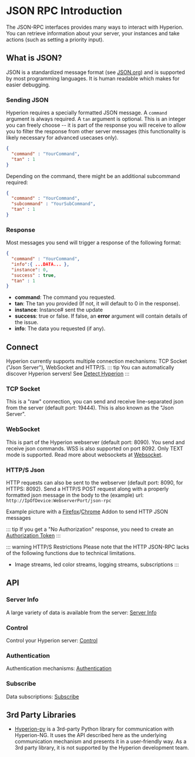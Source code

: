 # JSON RPC Introduction
The JSON-RPC interfaces provides many ways to interact with Hyperion. You can retrieve
information about your server, your instances and take actions (such as setting a
priority input).

## What is JSON?
JSON is a standardized message format (see [JSON.org](https://www.json.org/)) and is supported
by most programming languages. It is human readable which makes for easier debugging.

### Sending JSON
Hyperion requires a specially formatted JSON message. A `command` argument is always
required. A `tan` argument is optional. This is an integer you can freely choose -- it is
part of the response you will receive to allow you to filter the response from other server
messages (this functionality is likely necessary for advanced usecases only).

```json
{
  "command" : "YourCommand",
  "tan" : 1
}
```
Depending on the command, there might be an additional subcommand required:
```json
{
  "command" : "YourCommand",
  "subcommand" : "YourSubCommand",
  "tan" : 1
}
```
  
### Response
Most messages you send will trigger a response of the following format:
```json
{
  "command" : "YourCommand",
  "info":{ ...DATA... },
  "instance": 0,  
  "success" : true,
  "tan" : 1
}
```
- **command**: The command you requested.
- **tan**: The tan you provided (If not, it will default to 0 in the response).
- **instance**: Instance# sent the update
- **success**: true or false. If false, an **error** argument will contain details of the issue.
- **info**: The data you requested (if any).

## Connect
Hyperion currently supports multiple connection mechanisms: TCP Socket ("Json Server"), WebSocket and HTTP/S.
::: tip
You can automatically discover Hyperion servers! See [Detect Hyperion](/api/Detect.md)
:::

### TCP Socket
This is a "raw" connection, you can send and receive line-separated json from the server
(default port: 19444). This is also known as the "Json Server".

### WebSocket
This is part of the Hyperion webserver (default port: 8090). You send and receive json
commands. WSS is also supported on port 8092. Only TEXT mode is supported. Read more
about websockets at [Websocket](https://en.wikipedia.org/wiki/WebSocket).

### HTTP/S Json
HTTP requests can also be sent to the webserver (default port: 8090, for HTTPS: 8092). Send a HTTP/S POST request along with a properly formatted json message in the body to the (example) url: `http://IpOfDevice:WebserverPort/json-rpc`
 
<ImageWrap src="/images/en/http_jsonrpc.jpg" alt="Control Hyperion with HTTP JSON RPC">

Example picture with a [Firefox](https://addons.mozilla.org/de/firefox/addon/restclient/)/[Chrome](https://chrome.google.com/webstore/detail/yet-another-rest-client/ehafadccdcdedbhcbddihehiodgcddpl) Addon to send HTTP JSON messages

</ImageWrap>

::: tip
If you get a "No Authorization" response, you need to create an [Authorization Token](/json/Authentication.md#token-system)
:::

::: warning HTTP/S Restrictions
Please note that the HTTP JSON-RPC lacks of the following functions due to technical limitations.
- Image streams, led color streams, logging streams, subscriptions
:::

## API

### Server Info
A large variety of data is available from the server: [Server Info](/json/ServerInfo.md)
### Control
Control your Hyperion server: [Control](/json/Control.md)
### Authentication
Authentication mechanisms: [Authentication](/json/Authentication.md)
### Subscribe
Data subscriptions: [Subscribe](/json/Subscribe.md)

## 3rd Party Libraries

* [Hyperion-py](https://github.com/dermotduffy/hyperion-py) is a 3rd-party Python
  library for communication with Hyperion-NG. It uses the API described here as the
  underlying communication mechanism and presents it in a user-friendly way. As a 3rd
  party library, it is not supported by the Hyperion development team.
